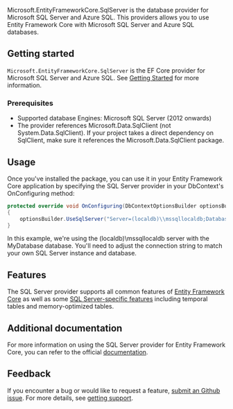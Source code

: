 Microsoft.EntityFrameworkCore.SqlServer is the database provider for Microsoft SQL Server and Azure SQL. This providers allows you to use Entity Framework Core with Microsoft SQL Server and Azure SQL databases.

## Getting started

`Microsoft.EntityFrameworkCore.SqlServer` is the EF Core provider for Microsoft SQL Server and Azure SQL. See [Getting Started](https://learn.microsoft.com/ef/core/modeling/#use-fluent-api-to-configure-a-model) for more information.

### Prerequisites

- Supported database Engines: Microsoft SQL Server (2012 onwards)
- The provider references Microsoft.Data.SqlClient (not System.Data.SqlClient). If your project takes a direct dependency on SqlClient, make sure it references the Microsoft.Data.SqlClient package.

## Usage

Once you've installed the package, you can use it in your Entity Framework Core application by specifying the SQL Server provider in your DbContext's OnConfiguring method:

```csharp
protected override void OnConfiguring(DbContextOptionsBuilder optionsBuilder)
{
    optionsBuilder.UseSqlServer("Server=(localdb)\\mssqllocaldb;Database=MyDatabase;Trusted_Connection=True;");
}
```

In this example, we're using the (localdb)\mssqllocaldb server with the MyDatabase database. You'll need to adjust the connection string to match your own SQL Server instance and database.

## Features

The SQL Server provider  supports all common features of [Entity Framework Core](https://learn.microsoft.com/ef/core/) as well as some [SQL Server-specific features](https://learn.microsoft.com/ef/core/providers/sql-server/?tabs=dotnet-core-cli) including temporal tables and memory-optimized tables.

## Additional documentation

For more information on using the SQL Server provider for Entity Framework Core, you can refer to the official [documentation](https://learn.microsoft.com/en-us/ef/core/providers/sql-server/?tabs=dotnet-core-cli).

## Feedback

If you encounter a bug or would like to request a feature, [submit an Github issue](https://github.com/dotnet/efcore/issues/new/choose). For more details, see [getting support](https://github.com/dotnet/efcore/blob/main/.github/SUPPORT.md).
